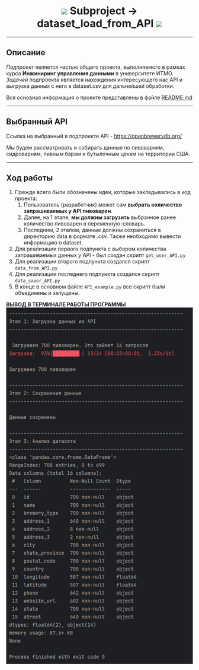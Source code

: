 <h1 id="header" align="center">
<img src="https://media0.giphy.com/media/v1.Y2lkPTc5MGI3NjExbmoyYnBnamd3N3dobHBjMXB2NmljYWlpOXAwOW9iaWR2eHA0djRqYiZlcD12MV9pbnRlcm5hbF9naWZfYnlfaWQmY3Q9Zw/YnTLgXn0zFXjbqF152/giphy.gif" width="30px"/>
  Subproject -> dataset_load_from_API
  <img src="https://media0.giphy.com/media/v1.Y2lkPTc5MGI3NjExbmoyYnBnamd3N3dobHBjMXB2NmljYWlpOXAwOW9iaWR2eHA0djRqYiZlcD12MV9pbnRlcm5hbF9naWZfYnlfaWQmY3Q9Zw/YnTLgXn0zFXjbqF152/giphy.gif" width="30px"/>
</h1>

---

## Описание
_Подпроект_ является частью общего проекта, выполняемого в рамках курса **Инжиниринг управления данными** в университете
ИТМО.  
_Задачей_ подпроекта является нахождения интересующего нас API и выгрузка данных с него в dataset.csv для
дальнейшей обработки.
  
Вся основная информация о проекте представлены в файле [README.md](../../README.md)

---

## Выбранный API

Ссылка на выбранный в подпроекте API - https://openbrewerydb.org/

Мы будем рассматривать и собирать данные по пивоварням, сидроварням, пивным барам и бутылочным цехам на территории
США.

---

## Ход работы

1) Прежде всего были обозначены идеи, которые закладывались в код проекта:
   1) Пользователь (разработчик) может сам **выбрать количество запрашиваемых у API пивоварен**.
   2) Далее, на 1 этапе, **мы должны загрузить** выбранное ранее количество пивоварен в переменную-словарь.
   3) Последним, 2 этапом, данные должны сохраниться в директорию data в формате .csv. Также необходимо вывести
   информацию о dataset.
2) Для реализации первого подпункта с выбором количества запрашиваемых данных у API - был создан скрипт ``get_user_API.py``
3) Для реализации второго подпункта создался скрипт ``data_from_API.py``
4) Для реализации последнего подпункта создался скрипт ``data_saver_API.py``
5) В конце в основном файле ``API_example.py`` все скрипт были объединены и запущены.

**ВЫВОД В ТЕРМИНАЛЕ РАБОТЫ ПРОГРАММЫ**  
![img.png](images/result_prog_API.png)